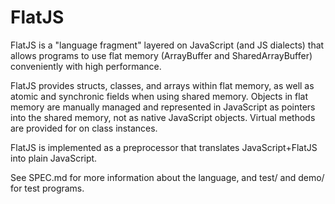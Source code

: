 # FlatJS

FlatJS is a "language fragment" layered on JavaScript (and JS dialects) that allows programs to use flat memory (ArrayBuffer and SharedArrayBuffer) conveniently with high performance.

FlatJS provides structs, classes, and arrays within flat memory, as well as atomic and synchronic fields when using shared memory.  Objects in flat memory are manually managed and represented in JavaScript as pointers into the shared memory, not as native JavaScript objects.  Virtual methods are provided for on class instances.

FlatJS is implemented as a preprocessor that translates JavaScript+FlatJS into plain JavaScript.

See SPEC.md for more information about the language, and test/ and demo/ for test programs.

